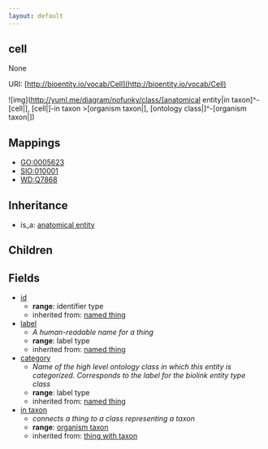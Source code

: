 ```yaml
---
layout: default
---
```


## cell


None

URI: [http://bioentity.io/vocab/Cell](http://bioentity.io/vocab/Cell)


![img](http://yuml.me/diagram/nofunky/class/[anatomical entity|in taxon]^-[cell|], [cell|]-in taxon >[organism taxon|], [ontology class|]^-[organism taxon|])
## Mappings

 * [GO:0005623](http://purl.obolibrary.org/obo/GO_0005623)
 * [SIO:010001](http://semanticscience.org/resource/SIO_010001)
 * [WD:Q7868](http://purl.obolibrary.org/obo/WD_Q7868)

## Inheritance

 *  is_a: [anatomical entity](AnatomicalEntity.html)

## Children



## Fields

 * [id](id.html)
    * __range__: identifier type
    * inherited from: [named thing](NamedThing.html)
 * [label](label.html)
    * _A human-readable name for a thing_
    * __range__: label type
    * inherited from: [named thing](NamedThing.html)
 * [category](category.html)
    * _Name of the high level ontology class in which this entity is categorized. Corresponds to the label for the biolink entity type class_
    * __range__: label type
    * inherited from: [named thing](NamedThing.html)
 * [in taxon](in_taxon.html)
    * _connects a thing to a class representing a taxon_
    * __range__: [organism taxon](OrganismTaxon.html)
    * inherited from: [thing with taxon](ThingWithTaxon.html)
